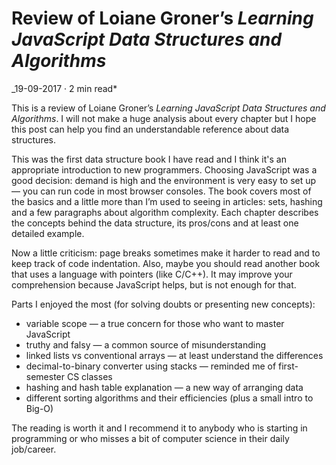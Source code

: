 # Review of Loiane Groner’s *Learning JavaScript Data Structures and Algorithms*

_19-09-2017 · 2 min read*

This is a review of Loiane Groner’s *Learning JavaScript Data Structures and Algorithms*. I will not make a huge analysis about every chapter but I hope this post can help you find an understandable reference about data structures.

This was the first data structure book I have read and I think it's an appropriate introduction to new programmers. Choosing JavaScript was a good decision: demand is high and the environment is very easy to set up — you can run code in most browser consoles. The book covers most of the basics and a little more than I’m used to seeing in articles: sets, hashing and a few paragraphs about algorithm complexity. Each chapter describes the concepts behind the data structure, its pros/cons and at least one detailed example.

Now a little criticism: page breaks sometimes make it harder to read and to keep track of code indentation. Also, maybe you should read another book that uses a language with pointers (like C/C++). It may improve your comprehension because JavaScript helps, but is not enough for that.

Parts I enjoyed the most (for solving doubts or presenting new concepts):

- variable scope — a true concern for those who want to master JavaScript
- truthy and falsy — a common source of misunderstanding
- linked lists vs conventional arrays — at least understand the differences
- decimal-to-binary converter using stacks — reminded me of first-semester CS classes
- hashing and hash table explanation — a new way of arranging data
- different sorting algorithms and their efficiencies (plus a small intro to Big-O)

The reading is worth it and I recommend it to anybody who is starting in programming or who misses a bit of computer science in their daily job/career.
